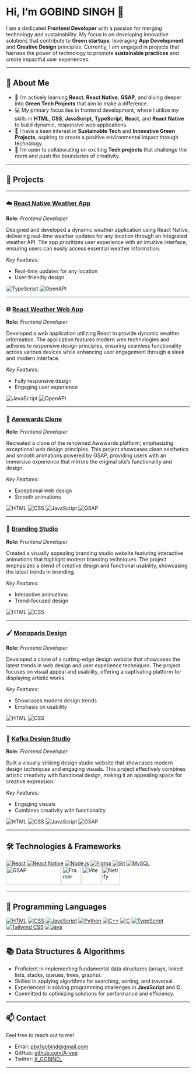 # Hi, I’m **GOBIND SINGH** 👋

I am a dedicated **Frontend Developer** with a passion for merging technology and sustainability. My focus is on developing innovative solutions that contribute to **Green startups**, leveraging **App Development** and **Creative Design** principles. Currently, I am engaged in projects that harness the power of technology to promote **sustainable practices** and create impactful user experiences.

---

## 🚀 About Me

- 🌱 I’m actively learning **React**, **React Native**, **GSAP**, and diving deeper into **Green Tech Projects** that aim to make a difference.
- 💻 My primary focus lies in frontend development, where I utilize my skills in **HTML**, **CSS**, **JavaScript**, **TypeScript**, **React**, and **React Native** to build dynamic, responsive web applications.
- 👀 I have a keen interest in **Sustainable Tech** and **Innovative Green Projects**, aspiring to create a positive environmental impact through technology.
- 💞️ I’m open to collaborating on exciting **Tech projects** that challenge the norm and push the boundaries of creativity.

---

## 💼 Projects

---

### ☁️ [React Native Weather App](#)
**Role:** *Frontend Developer*  

Designed and developed a dynamic weather application using React Native, delivering real-time weather updates for any location through an integrated weather API. The app prioritizes user experience with an intuitive interface, ensuring users can easily access essential weather information.

*Key Features:*
- Real-time updates for any location
- User-friendly design

![TypeScript](https://img.shields.io/badge/TypeScript-3178C6?style=flat-square&logo=typescript&logoColor=white) ![OpenAPI](https://img.shields.io/badge/OpenAPI-7A7D8C?style=flat-square&logo=openapi&logoColor=white)  

---

### 🌐 [React Weather Web App](#)
**Role:** *Frontend Developer*  

Developed a web application utilizing React to provide dynamic weather information. The application features modern web technologies and adheres to responsive design principles, ensuring seamless functionality across various devices while enhancing user engagement through a sleek and modern interface.

*Key Features:*
- Fully responsive design
- Engaging user experience

![JavaScript](https://img.shields.io/badge/JavaScript-F7DF1E?style=flat-square&logo=javascript&logoColor=black) ![OpenAPI](https://img.shields.io/badge/OpenAPI-7A7D8C?style=flat-square&logo=openapi&logoColor=white)  

---

### 🎨 [Awwwards Clone](#)
**Role:** *Frontend Developer*  

Recreated a clone of the renowned Awwwards platform, emphasizing exceptional web design principles. This project showcases clean aesthetics and smooth animations powered by GSAP, providing users with an immersive experience that mirrors the original site’s functionality and design.

*Key Features:*
- Exceptional web design
- Smooth animations

![HTML](https://img.shields.io/badge/HTML-E34F26?style=flat-square&logo=html5&logoColor=white) ![CSS](https://img.shields.io/badge/CSS-1572B6?style=flat-square&logo=css3&logoColor=white) ![JavaScript](https://img.shields.io/badge/JavaScript-F7DF1E?style=flat-square&logo=javascript&logoColor=black) ![GSAP](https://img.shields.io/badge/GSAP-88CCEA?style=flat-square&logo=greensock&logoColor=black&background=00B140)


---

### 🏢 [Branding Studio](#)
**Role:** *Frontend Developer*  

Created a visually appealing branding studio website featuring interactive animations that highlight modern branding techniques. The project emphasizes a blend of creative design and functional usability, showcasing the latest trends in branding.

*Key Features:*
- Interactive animations
- Trend-focused design

![HTML](https://img.shields.io/badge/HTML-E34F26?style=flat-square&logo=html5&logoColor=white) ![CSS](https://img.shields.io/badge/CSS-1572B6?style=flat-square&logo=css3&logoColor=white)  

---

### 🖌️ [Monoparis Design](#)
**Role:** *Frontend Developer*    

Developed a clone of a cutting-edge design website that showcases the latest trends in web design and user experience techniques. The project focuses on visual appeal and usability, offering a captivating platform for displaying artistic works.

*Key Features:*
- Showcases modern design trends
- Emphasis on usability

![HTML](https://img.shields.io/badge/HTML-E34F26?style=flat-square&logo=html5&logoColor=white) ![CSS](https://img.shields.io/badge/CSS-1572B6?style=flat-square&logo=css3&logoColor=white)  

---

### 🎨 [Kafka Design Studio](#)
**Role:** *Frontend Developer*  

Built a visually striking design studio website that showcases modern design techniques and engaging visuals. This project effectively combines artistic creativity with functional design, making it an appealing space for creative expression.

*Key Features:*
- Engaging visuals
- Combines creativity with functionality

![HTML](https://img.shields.io/badge/HTML-E34F26?style=flat-square&logo=html5&logoColor=white) ![CSS](https://img.shields.io/badge/CSS-1572B6?style=flat-square&logo=css3&logoColor=white) ![JavaScript](https://img.shields.io/badge/JavaScript-F7DF1E?style=flat-square&logo=javascript&logoColor=black) ![GSAP](https://img.shields.io/badge/GSAP-88CCEA?style=flat-square&logo=greensock&logoColor=black&background=00B140)


---





## 🛠️ Technologies & Frameworks

[![React](https://img.icons8.com/office/48/react.png)](https://reactjs.org/)
[![React Native](https://img.icons8.com/ios-filled/50/61DAFB/react-native.png)](https://reactnative.dev/)
[![Node.js](https://img.icons8.com/color/48/000000/nodejs.png)](https://nodejs.org/)
[![Figma](https://img.icons8.com/color/48/000000/figma.png)](https://www.figma.com/)
[![Git](https://img.icons8.com/color/48/000000/git.png)](https://git-scm.com/)
[![MySQL](https://img.icons8.com/color/48/000000/mysql-logo.png)](https://www.mysql.com/)
<img src="https://seeklogo.com/images/G/greensock-gsap-logo-75B48CEF01-seeklogo.com.png" alt="GSAP" width="150" height="50">
<img src="https://cdn.iconscout.com/icon/free/png-512/free-framer-logo-icon-download-in-svg-png-gif-file-formats--technology-social-media-company-vol-3-pack-logos-icons-3030143.png?f=webp&w=256" alt="Framer" width="50" height="50">
<img src="https://vitejs.dev/logo.svg" alt="Vite" width="50" height="50">
<img src="https://www.netlify.com/v3/img/components/logomark.png" alt="Netlify" width="50" height="50">

---

## 💬 Programming Languages

[![HTML](https://img.icons8.com/color/48/000000/html-5--v1.png)](https://developer.mozilla.org/en-US/docs/Web/HTML)
[![CSS](https://img.icons8.com/color/48/000000/css3.png)](https://developer.mozilla.org/en-US/docs/Web/CSS)
[![JavaScript](https://img.icons8.com/color/48/000000/javascript.png)](https://www.javascript.com/)
[![Python](https://img.icons8.com/color/48/000000/python.png)](https://www.python.org/)
[![C++](https://img.icons8.com/color/48/000000/c-plus-plus-logo.png)](https://en.cppreference.com/w/)
[![C](https://img.icons8.com/color/48/000000/c-programming.png)](https://en.wikipedia.org/wiki/C_(programming_language))
[![TypeScript](https://img.icons8.com/color/48/000000/typescript.png)](https://www.typescriptlang.org/)
[![Tailwind CSS](https://img.icons8.com/color/48/000000/tailwindcss.png)](https://tailwindcss.com/)
[![Java](https://img.icons8.com/color/48/000000/java-coffee-cup-logo.png)](https://www.java.com/)


---

## 📚 Data Structures & Algorithms

- Proficient in implementing fundamental data structures (arrays, linked lists, stacks, queues, trees, graphs).
- Skilled in applying algorithms for searching, sorting, and traversal.
- Experienced in solving programming challenges in **JavaScript** and **C**.
- Committed to optimizing solutions for performance and efficiency.

---

## 📫 Contact

Feel free to reach out to me!

- Email: [pbx1gobind@gmail.com](mailto:pbx1gobind@gmail.com)
- GitHub: [github.com/A-vee](https://github.com/A-vee)
- Twitter: [X_GOBIND_](https://x.com/X_GOBIND_)

---
